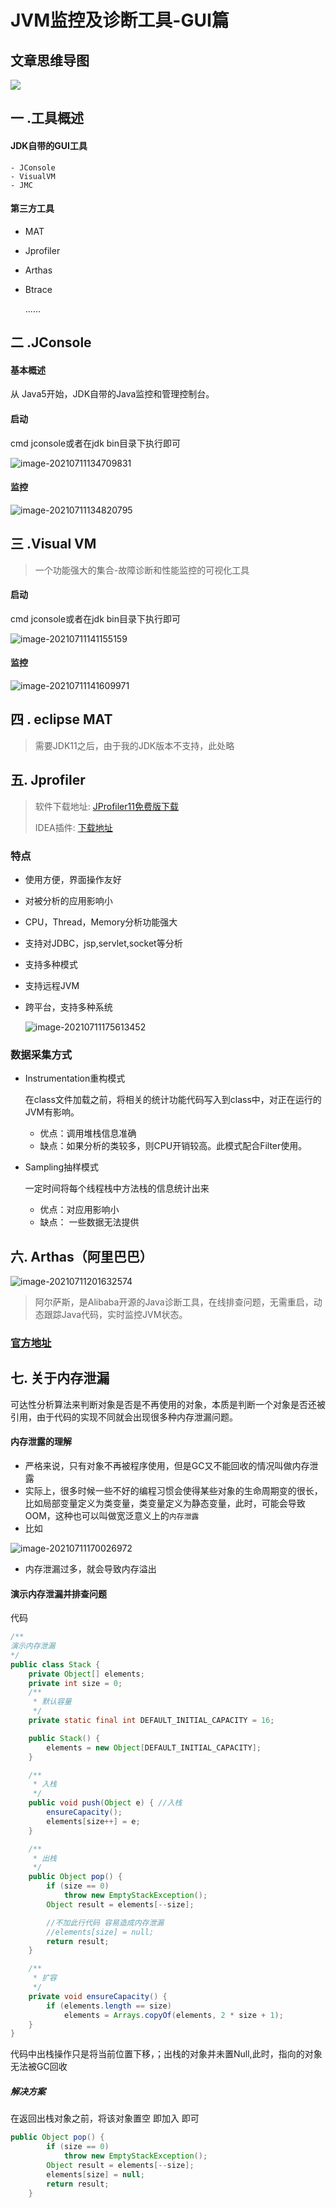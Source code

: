 # JVM监控及诊断工具-GUI篇

## 文章思维导图
![](./images/第03章：JVM监控及诊断工具-GUI篇.jpg)

## 一 .工具概述

#### JDK自带的GUI工具

	- JConsole
	- VisualVM
	- JMC

#### 第三方工具

- MAT

- Jprofiler

- Arthas

- Btrace

  ......

## 二 .JConsole

#### 基本概述

从 Java5开始，JDK自带的Java监控和管理控制台。

#### 启动

cmd jconsole或者在jdk bin目录下执行即可

![image-20210711134709831](https://raw.githubusercontent.com/shaoxiongdu/images/main/images/image-20210711134709831.png)

#### 监控

![image-20210711134820795](https://raw.githubusercontent.com/shaoxiongdu/images/main/images/image-20210711134820795.png)

## 三 .Visual VM

> 一个功能强大的集合-故障诊断和性能监控的可视化工具

#### 启动

cmd jconsole或者在jdk bin目录下执行即可

![image-20210711141155159](https://raw.githubusercontent.com/shaoxiongdu/images/main/images/image-20210711141155159.png)

#### 监控

![image-20210711141609971](https://raw.githubusercontent.com/shaoxiongdu/images/main/images/image-20210711141609971.png)

## 四 . eclipse MAT

> 需要JDK11之后，由于我的JDK版本不支持，此处略

## 五. Jprofiler

> 软件下载地址: [JProfiler11免费版下载](https://www.jb51.net/softs/608640.html#downintro2)
>
> IDEA插件: [下载地址](https://plugins.jetbrains.com/files/253/122553/idea-jprofiler.zip?updateId=122553&pluginId=253&family=INTELLIJ)

### 特点

- 使用方便，界面操作友好

- 对被分析的应用影响小

- CPU，Thread，Memory分析功能强大

- 支持对JDBC，jsp,servlet,socket等分析

- 支持多种模式

- 支持远程JVM

- 跨平台，支持多种系统

  ![image-20210711175613452](https://raw.githubusercontent.com/shaoxiongdu/images/main/images/image-20210711175613452.png)

### 数据采集方式

- Instrumentation重构模式

  在class文件加载之前，将相关的统计功能代码写入到class中，对正在运行的JVM有影响。

  - 优点：调用堆栈信息准确
  - 缺点：如果分析的类较多，则CPU开销较高。此模式配合Filter使用。

- Sampling抽样模式

  一定时间将每个线程栈中方法栈的信息统计出来

  - 优点：对应用影响小
  - 缺点： 一些数据无法提供

## 六. Arthas（阿里巴巴）

![image-20210711201632574](https://raw.githubusercontent.com/shaoxiongdu/images/main/images/image-20210711201632574.png)

>  阿尔萨斯，是Alibaba开源的Java诊断工具，在线排查问题，无需重启，动态跟踪Java代码，实时监控JVM状态。

### [官方地址](https://arthas.aliyun.com/zh-cn/)

## 七. 关于内存泄漏

可达性分析算法来判断对象是否是不再使用的对象，本质是判断一个对象是否还被引用，由于代码的实现不同就会出现很多种内存泄漏问题。

#### 内存泄露的理解

- 严格来说，只有对象不再被程序使用，但是GC又不能回收的情况叫做内存泄露
- 实际上，很多时候一些不好的编程习惯会使得某些对象的生命周期变的很长，比如局部变量定义为类变量，类变量定义为静态变量，此时，可能会导致OOM，这种也可以叫做宽泛意义上的`内存泄露`
- 比如

![image-20210711170026972](https://raw.githubusercontent.com/shaoxiongdu/images/main/images/image-20210711170026972.png)

- 内存泄漏过多，就会导致内存溢出



#### 演示内存泄漏并排查问题

代码

```java
/**
演示内存泄漏
*/
public class Stack {
    private Object[] elements;
    private int size = 0;
    /**
     * 默认容量
     */
    private static final int DEFAULT_INITIAL_CAPACITY = 16;

    public Stack() {
        elements = new Object[DEFAULT_INITIAL_CAPACITY];
    }

    /**
     * 入栈
     */
    public void push(Object e) { //入栈
        ensureCapacity();
        elements[size++] = e;
    }

    /**
     * 出栈
     */
    public Object pop() {
        if (size == 0)
            throw new EmptyStackException();
        Object result = elements[--size];

        //不加此行代码 容易造成内存泄漏
        //elements[size] = null;
        return result;
    }

    /**
     * 扩容
     */
    private void ensureCapacity() {
        if (elements.length == size)
            elements = Arrays.copyOf(elements, 2 * size + 1);
    }
}
```

代码中出栈操作只是将当前位置下移，；出栈的对象并未置Null,此时，指向的对象无法被GC回收

##### 解决方案

在返回出栈对象之前，将该对象置空 即加入 即可

```java
public Object pop() {
        if (size == 0)
            throw new EmptyStackException();
        Object result = elements[--size];
        elements[size] = null;
        return result;
    }
```

